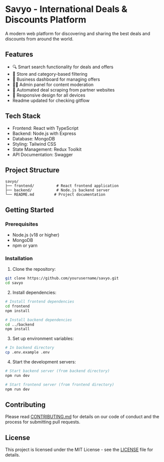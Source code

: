 # Savyo - International Deals & Discounts Platform

A modern web platform for discovering and sharing the best deals and discounts from around the world.

## Features

- 🔍 Smart search functionality for deals and offers
- 🏪 Store and category-based filtering
- 💼 Business dashboard for managing offers
- 👨‍💼 Admin panel for content moderation
- 🔄 Automated deal scraping from partner websites
- 📱 Responsive design for all devices
- Readme updated for checking gitflow

## Tech Stack

- Frontend: React with TypeScript
- Backend: Node.js with Express
- Database: MongoDB
- Styling: Tailwind CSS
- State Management: Redux Toolkit
- API Documentation: Swagger

## Project Structure

```
savyo/
├── frontend/          # React frontend application
├── backend/           # Node.js backend server
└── README.md         # Project documentation
```

## Getting Started

### Prerequisites

- Node.js (v18 or higher)
- MongoDB
- npm or yarn

### Installation

1. Clone the repository:
```bash
git clone https://github.com/yourusername/savyo.git
cd savyo
```

2. Install dependencies:
```bash
# Install frontend dependencies
cd frontend
npm install

# Install backend dependencies
cd ../backend
npm install
```

3. Set up environment variables:
```bash
# In backend directory
cp .env.example .env
```

4. Start the development servers:
```bash
# Start backend server (from backend directory)
npm run dev

# Start frontend server (from frontend directory)
npm run dev
```

## Contributing

Please read [CONTRIBUTING.md](CONTRIBUTING.md) for details on our code of conduct and the process for submitting pull requests.

## License

This project is licensed under the MIT License - see the [LICENSE](LICENSE) file for details. 